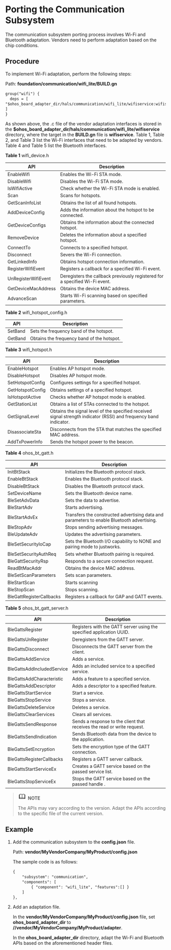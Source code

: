 # Porting the Communication Subsystem


The communication subsystem porting process involves Wi-Fi and Bluetooth adaptation. Vendors need to perform adaptation based on the chip conditions.


## Procedure

To implement Wi-Fi adaptation, perform the following steps:

Path: **foundation/communication/wifi_lite/BUILD.gn**

```
group("wifi") {
  deps = [ "$ohos_board_adapter_dir/hals/communication/wifi_lite/wifiservice:wifiservice" ]
}
```

As shown above, the .c file of the vendor adaptation interfaces is stored in the **$ohos_board_adapter_dir/hals/communication/wifi_lite/wifiservice** directory, where the target in the **BUILD.gn** file is **wifiservice**. Table 1, Table 2, and Table 3 list the Wi-Fi interfaces that need to be adapted by vendors. Table 4 and Table 5 list the Bluetooth interfaces.

**Table 1** wifi_device.h

| API| Description|
| -------- | -------- |
| EnableWifi | Enables the Wi-Fi STA mode.|
| DisableWifi | Disables the Wi-Fi STA mode.|
| IsWifiActive | Check whether the Wi-Fi STA mode is enabled.|
| Scan | Scans for hotspots.|
| GetScanInfoList | Obtains the list of all found hotspots.|
| AddDeviceConfig | Adds the information about the hotspot to be connected.|
| GetDeviceConfigs | Obtains the information about the connected hotspot.|
| RemoveDevice | Deletes the information about a specified hotspot.|
| ConnectTo | Connects to a specified hotspot.|
| Disconnect | Severs the Wi-Fi connection. |
| GetLinkedInfo | Obtains hotspot connection information.|
| RegisterWifiEvent | Registers a callback for a specified Wi-Fi event.|
| UnRegisterWifiEvent | Deregisters the callback previously registered for a specified Wi-Fi event.|
| GetDeviceMacAddress | Obtains the device MAC address.|
| AdvanceScan | Starts Wi-Fi scanning based on specified parameters.|

**Table 2** wifi_hotspot_config.h

| API| Description|
| -------- | -------- |
| SetBand | Sets the frequency band of the hotspot.|
| GetBand |Obtains the frequency band of the hotspot.|

**Table 3** wifi_hotspot.h

| API| Description|
| -------- | -------- |
| EnableHotspot | Enables AP hotspot mode.|
| DisableHotspot | Disables AP hotspot mode.|
| SetHotspotConfig | Configures settings for a specified hotspot.|
| GetHotspotConfig | Obtains settings of a specified hotspot.|
| IsHotspotActive | Checks whether AP hotspot mode is enabled.|
| GetStationList | Obtains a list of STAs connected to the hotspot.|
| GetSignalLevel | Obtains the signal level of the specified received signal strength indicator (RSSI) and frequency band indicator.|
| DisassociateSta | Disconnects from the STA that matches the specified MAC address.|
| AddTxPowerInfo | Sends the hotspot power to the beacon.|

**Table 4** ohos_bt_gatt.h

| API| Description|
| -------- | -------- |
| InitBtStack | Initializes the Bluetooth protocol stack.|
| EnableBtStack | Enables the Bluetooth protocol stack.|
| DisableBtStack | Disables the Bluetooth protocol stack.|
| SetDeviceName | Sets the Bluetooth device name.|
| BleSetAdvData | Sets the data to advertise.|
| BleStartAdv | Starts advertising.|
| BleStartAdvEx | Transfers the constructed advertising data and parameters to enable Bluetooth advertising.|
| BleStopAdv | Stops sending advertising messages.|
| BleUpdateAdv | Updates the advertising parameters.|
| BleSetSecurityIoCap | Sets the Bluetooth I/O capability to NONE and pairing mode to justworks.|
| BleSetSecurityAuthReq | Sets whether Bluetooth pairing is required.|
| BleGattSecurityRsp | Responds to a secure connection request.|
| ReadBtMacAddr | Obtains the device MAC address.|
| BleSetScanParameters | Sets scan parameters.|
| BleStartScan | Starts scanning|
| BleStopScan | Stops scanning.|
| BleGattRegisterCallbacks | Registers a callback for GAP and GATT events.|

**Table 5** ohos_bt_gatt_server.h

| API| Description|
| -------- | -------- |
| BleGattsRegister | Registers with the GATT server using the specified application UUID.|
| BleGattsUnRegister | Deregisters from the GATT server.|
| BleGattsDisconnect | Disconnects the GATT server from the client.|
| BleGattsAddService | Adds a service.|
| BleGattsAddIncludedService | Adds an included service to a specified service.|
| BleGattsAddCharacteristic | Adds a feature to a specified service.|
| BleGattsAddDescriptor | Adds a descriptor to a specified feature.|
| BleGattsStartService | Start a service.|
| BleGattsStopService | Stops a service.|
| BleGattsDeleteService | Deletes a service.|
| BleGattsClearServices | Clears all services.|
| BleGattsSendResponse | Sends a response to the client that receives the read or write request.|
| BleGattsSendIndication | Sends Bluetooth data from the device to the application.|
| BleGattsSetEncryption | Sets the encryption type of the GATT connection.|
| BleGattsRegisterCallbacks | Registers a GATT server callback.|
| BleGattsStartServiceEx | Creates a GATT service based on the passed service list.|
| BleGattsStopServiceEx | Stops the GATT service based on the passed handle .|

> ![icon-note.gif](public_sys-resources/icon-note.gif) **NOTE**
>
> The APIs may vary according to the version. Adapt the APIs according to the specific file of the current version.


## Example

1. Add the communication subsystem to the **config.json** file.

   Path: **vendor/MyVendorCompany/MyProduct/config.json**

   The sample code is as follows:

   
   ```
   { 
       "subsystem": "communication", 
       "components": [ 
           { "component": "wifi_lite", "features":[] }
       ] 
   },
   ```

2. Add an adaptation file.

   In the **vendor/MyVendorCompany/MyProduct/config.json** file, set **ohos_board_adapter_dir** to **//vendor/MyVendorCompany/MyProduct/adapter**.

   In the **ohos_board_adapter_dir** directory, adapt the Wi-Fi and Bluetooth APIs based on the aforementioned header files.
